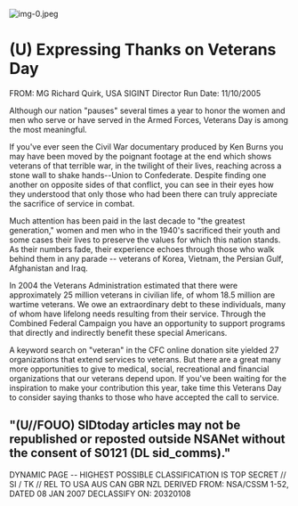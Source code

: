 ![img-0.jpeg](img-0.jpeg)

# (U) Expressing Thanks on Veterans Day 

FROM: MG Richard Quirk, USA
SIGINT Director
Run Date: 11/10/2005

Although our nation "pauses" several times a year to honor the women and men who serve or have served in the Armed Forces, Veterans Day is among the most meaningful.

If you've ever seen the Civil War documentary produced by Ken Burns you may have been moved by the poignant footage at the end which shows veterans of that terrible war, in the twilight of their lives, reaching across a stone wall to shake hands--Union to Confederate. Despite finding one another on opposite sides of that conflict, you can see in their eyes how they understood that only those who had been there can truly appreciate the sacrifice of service in combat.

Much attention has been paid in the last decade to "the greatest generation," women and men who in the 1940's sacrificed their youth and some cases their lives to preserve the values for which this nation stands. As their numbers fade, their experience echoes through those who walk behind them in any parade -- veterans of Korea, Vietnam, the Persian Gulf, Afghanistan and Iraq.

In 2004 the Veterans Administration estimated that there were approximately 25 million veterans in civilian life, of whom 18.5 million are wartime veterans. We owe an extraordinary debt to these individuals, many of whom have lifelong needs resulting from their service. Through the Combined Federal Campaign you have an opportunity to support programs that directly and indirectly benefit these special Americans.

A keyword search on "veteran" in the CFC online donation site yielded 27 organizations that extend services to veterans. But there are a great many more opportunities to give to medical, social, recreational and financial organizations that our veterans depend upon. If you've been waiting for the inspiration to make your contribution this year, take time this Veterans Day to consider saying thanks to those who have accepted the call to service.

## "(U//FOUO) SIDtoday articles may not be republished or reposted outside NSANet without the consent of S0121 (DL sid_comms)."

DYNAMIC PAGE -- HIGHEST POSSIBLE CLASSIFICATION IS
TOP SECRET // SI / TK // REL TO USA AUS CAN GBR NZL
DERIVED FROM: NSA/CSSM 1-52, DATED 08 JAN 2007 DECLASSIFY ON: 20320108

